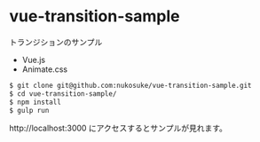 # vue-transition-sample
トランジションのサンプル

- Vue.js
- Animate.css

```sh
$ git clone git@github.com:nukosuke/vue-transition-sample.git
$ cd vue-transition-sample/
$ npm install
$ gulp run
```

http://localhost:3000 にアクセスするとサンプルが見れます。
